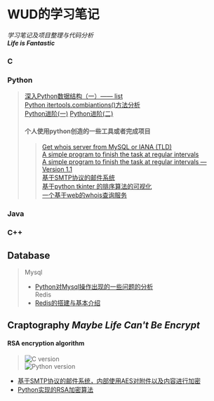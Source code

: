 WUD的学习笔记
====================


*学习笔记及项目整理与代码分析*    
***Life is Fantastic***

### C

### Python
> [深入Python数据结构（一）—— list](http://wudly.cn/?p=299)  
> [Python itertools.combiantions()方法分析](http://wudly.cn/?p=226)  
> [Python进阶(一)](http://wudly.cn/?p=319)
> [Python进阶(二)](http://wudly.cn/?p=351)
> #### 个人使用python创造的一些工具或者完成项目
>> [Get whois server from MySQL or IANA (TLD)](http://wudly.cn/?p=1)  
>> [A simple program to finish the task at regular intervals](http://wudly.cn/?p=108)  
>> [A simple program to finish the task at regular intervals — Version 1.1](http://wudly.cn/?p=133)  
>> [基于SMTP协议的邮件系统](http://wudly.cn/?p=262)  
>> [基于python tkinter 的排序算法的可视化](https://github.com/JX-Wang/Dynamic-Sorting)  
>> [一个基于web的whois查询服务](https://github.com/JX-Wang/Whois_Service)  
### Java

### C++

## Database
> Mysql
> * [Python对Mysql操作出现的一些问题的分析](http://wudly.cn/?p=156)  
> Redis
> * [Redis的搭建与基本介绍](http://wudly.cn/?cat=15)  
## Craptography *Maybe Life Can't Be Encrypt*
#### RSA encryption algorithm
> ![C version]('https://github.com/JX-Wang/AES')  
> ![Python version]('https://github.com/JX-Wang/RSA_encryption_algorithm')
* [基于SMTP协议的邮件系统，内部使用AES对附件以及内容进行加密](http://wudly.cn/?p=262)  
* [Python实现的RSA加密算法](https://github.com/JX-Wang/RSA_encryption_algorithm)  


